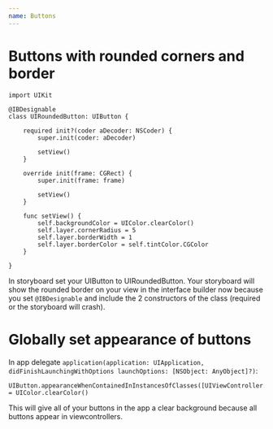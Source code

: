 ```yaml
---
name: Buttons
---
```


# Buttons with rounded corners and border

```
import UIKit

@IBDesignable
class UIRoundedButton: UIButton {

    required init?(coder aDecoder: NSCoder) {
        super.init(coder: aDecoder)

        setView()
    }

    override init(frame: CGRect) {
        super.init(frame: frame)

        setView()
    }

    func setView() {
        self.backgroundColor = UIColor.clearColor()
        self.layer.cornerRadius = 5
        self.layer.borderWidth = 1
        self.layer.borderColor = self.tintColor.CGColor
    }

}
```

In storyboard set your UIButton to UIRoundedButton. Your storyboard will show the rounded border on your view in the interface builder now because you set `@IBDesignable` and include the 2 constructors of the class (required or the storyboard will crash). 

# Globally set appearance of buttons

In app delegate `application(application: UIApplication, didFinishLaunchingWithOptions launchOptions: [NSObject: AnyObject]?)`:

```
UIButton.appearanceWhenContainedInInstancesOfClasses([UIViewController.self]).backgroundColor = UIColor.clearColor()
```

This will give all of your buttons in the app a clear background because all buttons appear in viewcontrollers.
